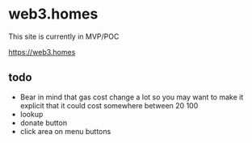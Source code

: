 # web3.homes

This site is currently in MVP/POC

https://web3.homes

## todo
* Bear in mind that gas cost change a lot so you may want to make it explicit that it could cost somewhere between $20~$100
* lookup
* donate button
* click area on menu buttons

